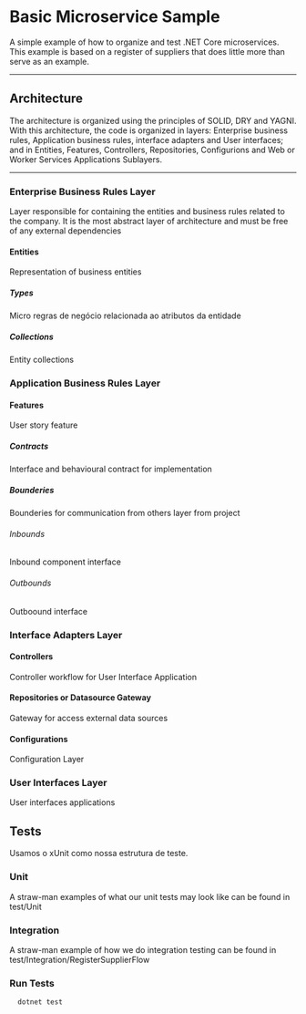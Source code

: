 # Basic Microservice Sample
A simple example of how to organize and test .NET Core microservices. This example is based on a register of suppliers that does little more than serve as an example.

---

## Architecture
The architecture is organized using the principles of SOLID, DRY and YAGNI. With this architecture, the code is organized in layers: Enterprise business rules, Application business rules, interface adapters and User interfaces; and in Entities, Features, Controllers, Repositories, Configurions and Web or Worker Services Applications Sublayers.

---

### Enterprise Business Rules Layer
Layer responsible for containing the entities and business rules related to the company. It is the most abstract layer of architecture and must be free of any external dependencies

#### Entities
Representation of business entities

##### Types
Micro regras de negócio relacionada ao atributos da entidade

##### Collections
Entity collections


### Application Business Rules Layer
#### Features
User story feature

##### Contracts
Interface and behavioural contract for implementation

##### Bounderies
Bounderies for communication from others layer from project

###### Inbounds
Inbound component interface

###### Outbounds
Outboound interface


### Interface Adapters Layer

#### Controllers
Controller workflow for User Interface Application

#### Repositories or Datasource Gateway
Gateway for access external data sources

#### Configurations
Configuration Layer

### User Interfaces Layer
User interfaces applications

## Tests
Usamos o xUnit como nossa estrutura de teste.
### Unit
A straw-man examples of what our unit tests may look like can be found in test/Unit
### Integration
A straw-man example of how we do integration testing can be found in test/Integration/RegisterSupplierFlow
### Run Tests
```shell
  dotnet test
```
